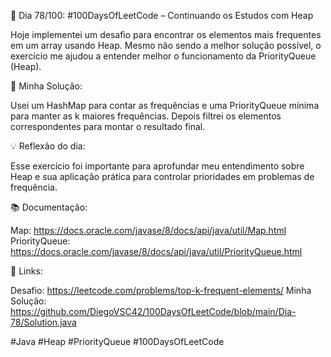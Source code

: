 🚀 Dia 78/100: #100DaysOfLeetCode – Continuando os Estudos com Heap

Hoje implementei um desafio para encontrar os elementos mais frequentes em um array usando Heap. Mesmo não sendo a melhor solução possível, o exercício me ajudou a entender melhor o funcionamento da PriorityQueue (Heap).

🌟 Minha Solução:

Usei um HashMap para contar as frequências e uma PriorityQueue mínima para manter as k maiores frequências. Depois filtrei os elementos correspondentes para montar o resultado final.

💡 Reflexão do dia:

Esse exercício foi importante para aprofundar meu entendimento sobre Heap e sua aplicação prática para controlar prioridades em problemas de frequência.

📚 Documentação:

Map: https://docs.oracle.com/javase/8/docs/api/java/util/Map.html
PriorityQueue: https://docs.oracle.com/javase/8/docs/api/java/util/PriorityQueue.html

📌 Links:

Desafio: https://leetcode.com/problems/top-k-frequent-elements/
Minha Solução: https://github.com/DiegoVSC42/100DaysOfLeetCode/blob/main/Dia-78/Solution.java

#Java #Heap #PriorityQueue #100DaysOfLeetCode
